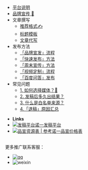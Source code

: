 * [平台说明](README)
* [品牌宣传 :star2:](branding)
* 文章撰写
  * [推荐格式✍️](writing/format)
  * [标题模板](writing/title)
  * [文章代写](writing/ghostwrite)
* 发布方法
  * [「品牌宣发」流程](posting/news-release)
  * [「快速发布」方法](posting/fast-release)
  * [「周末宣传」方法](posting/weekend-release)
  * [「视频定制」流程](posting/video-release)
  * [「百度问答」发布](posting/zhidao)
* 常见问题
  * [1. 如何选择媒体？:raising_hand:](FAQ/how-to-choose-news-media)
  * [2. 发稿后多久出结果？](FAQ/release-time)
  * [3. 什么是白名单来源？](FAQ/whitelist)
  * [4.「退稿」原因汇总](FAQ/how-to-avoid-withdrawal)

- **Links**
- [![发稿平台](https://www.seoipo.com/svg/logo_16.svg)诺一发稿平台](http://www.brandipo.com)
- [![品宣资源表 | 参考](https://www.seoipo.com/svg/download.svg)诺一品宣价格表](http://ziyuan.seoipo.com/%E8%AF%BA%E4%B8%80%E5%93%81%E5%AE%A3%E8%B5%84%E6%BA%90%E8%A1%A8.xlsx)

<br>
更多推广联系客服：

- [![qq](http://tc.seoipo.com/qq.png)](http://wpa.qq.com/msgrd?v=3&uin=244538479&site=qq&menu=yes)
- ![weixin](http://tc.seoipo.com/20191022150417.jpg)
